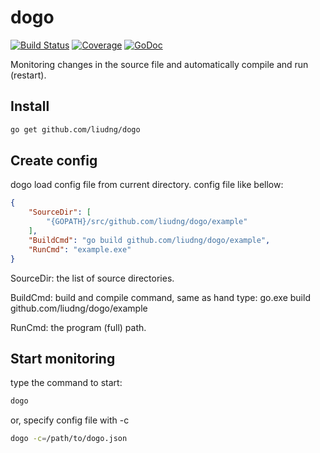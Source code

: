# dogo

[![Build Status](https://travis-ci.org/liudng/dogo.svg)](https://travis-ci.org/liudng/dogo)
[![Coverage](http://gocover.io/_badge/github.com/liudng/dogo)](http://gocover.io/github.com/liudng/dogo)
[![GoDoc](https://godoc.org/github.com/liudng/dogo?status.png)](http://godoc.org/github.com/liudng/dogo)

Monitoring changes in the source file and automatically compile and run (restart).

## Install

```bash
go get github.com/liudng/dogo
```

## Create config

dogo load config file from current directory. config file like bellow:

```json
{
    "SourceDir": [
        "{GOPATH}/src/github.com/liudng/dogo/example"
    ],
    "BuildCmd": "go build github.com/liudng/dogo/example",
    "RunCmd": "example.exe"
}
```

SourceDir: the list of source directories.

BuildCmd: build and compile command, same as hand type: go.exe build github.com/liudng/dogo/example

RunCmd: the program (full) path.

## Start monitoring

type the command to start:

```sh
dogo
```

or, specify config file with -c

```sh
dogo -c=/path/to/dogo.json
```
